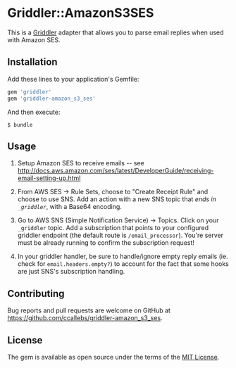 # Griddler::AmazonS3SES

This is a [Griddler](https://github.com/thoughtbot/griddler) adapter that allows you to parse email replies when used with Amazon SES.


## Installation

Add these lines to your application's Gemfile:

```ruby
gem 'griddler'
gem 'griddler-amazon_s3_ses'
```

And then execute:

    $ bundle


## Usage

1. Setup Amazon SES to receive emails -- see http://docs.aws.amazon.com/ses/latest/DeveloperGuide/receiving-email-setting-up.html

2. From AWS SES -> Rule Sets, choose to "Create Receipt Rule" and choose to use SNS.  Add an action with a new SNS topic that *ends in `_griddler`*, with a Base64 encoding.

3. Go to AWS SNS (Simple Notification Service) -> Topics.  Click on your `_griddler` topic.  Add a subscription that points to your configured griddler endpoint (the default route is `/email_processor`).  You're server must be already running to confirm the subscription request!

4. In your griddler handler, be sure to handle/ignore empty reply emails (ie. check for `email.headers.empty?`) to account for the fact that some hooks are just SNS's subscription handling.

## Contributing

Bug reports and pull requests are welcome on GitHub at https://github.com/ccallebs/griddler-amazon_s3_ses.


## License

The gem is available as open source under the terms of the [MIT License](http://opensource.org/licenses/MIT).

